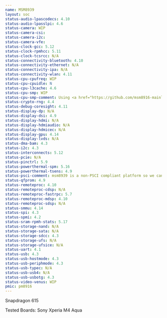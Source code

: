 ```yaml
---
name: MSM8939
layout: soc
status-audio-lpascodecs: 4.10
status-audio-lpasslpi: 4.6
status-camera: WIP
status-camera-csi: 
status-camera-i2c:
status-camera-vfe:
status-clock-gcc: 5.12
status-clock-rpmhcc: 5.11
status-clock-tcsrcc: N/A
status-connectivity-bluetooth: 4.10
status-connectivity-ethernet: N/A
status-connectivity-ipa: N/A
status-connectivity-wlan: 4.11
status-cpu-cpufreq: WIP
status-cpu-cpuidle: N
status-cpu-l3cache: 4.6
status-cpu-smp: WIP
status-cpu-smp-comment: Using <a href="https://github.com/msm8916-mainline/lk2nd/releases/tag/0.14.0">lk2nd</a> as a bootloader is required to enable SMP
status-crypto-rng: 4.4
status-debug-coresight: 4.11
status-display-dp: N/A
status-display-dsi: 4.9
status-display-hdmi: N/A 
status-display-hdmiaudio: N/A
status-display-hdmicec: N/A
status-display-gpu: 4.14
status-display-lvds: N/A
status-dma-bam: 4.3
status-i2c: 4.3
status-interconnects: 5.12
status-pcie: N/A
status-pinctrl: 5.9
status-powerthermal-spm: 5.16
status-powerthermal-tsens: 4.9
status-psci-comment: msm8939 is a non-PSCI compliant platform so we can't support SMP without additional downstream patches
status-qfprom: 4.9
status-remoteproc: 4.10
status-remoteproc-cdsp: N/A
status-remoteproc-fastrpc: 5.7
status-remoteproc-mdsp: 4.10
status-remoteproc-sdsp: N/A
status-smmu: 4.14
status-spi: 4.3
status-spmi: 4.2
status-sram-rpmh-stats: 5.17
status-storage-nand: N/A
status-storage-sata: N/A
status-storage-sdcc: 4.3
status-storage-ufs: N/A
status-storage-ufsice: N/A
status-uart: 4.1
status-usb: 4.3
status-usb-hostmode: 4.3
status-usb-periphmode: 4.3
status-usb-typec: N/A
status-usb-usb4: N/A
status-usb-usbotg: 4.3
status-video-venus: WIP
pmic: pm8916
---
```

Snapdragon 615 

Tested Boards: Sony Xperia M4 Aqua
